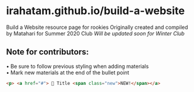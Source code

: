 # irahatam.github.io/build-a-website
Build a Website resource page for rookies
Originally created and compiled by Matahari for Summer 2020 Club
*Will be updated soon for Winter Club*

## Note for contributors:
• Be sure to follow previous styling when adding materials
<br>
• Mark new materials at the end of the bullet point
```html
<p> <a href="#"> 🍍 Title <span class="new">NEW!</span></a>
```
